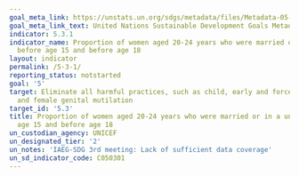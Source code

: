 ```yaml
---
goal_meta_link: https://unstats.un.org/sdgs/metadata/files/Metadata-05-03-01.pdf
goal_meta_link_text: United Nations Sustainable Development Goals Metadata (pdf 634kB)
indicator: 5.3.1
indicator_name: Proportion of women aged 20-24 years who were married or in a union
  before age 15 and before age 18
layout: indicator
permalink: /5-3-1/
reporting_status: notstarted
goal: '5'
target: Eliminate all harmful practices, such as child, early and forced marriage
  and female genital mutilation
target_id: '5.3'
title: Proportion of women aged 20-24 years who were married or in a union before
  age 15 and before age 18
un_custodian_agency: UNICEF
un_designated_tier: '2'
un_notes: 'IAEG-SDG 3rd meeting: Lack of sufficient data coverage'
un_sd_indicator_code: C050301
---
```


